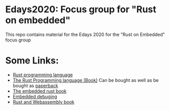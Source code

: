 # Edays2020: Focus group for "Rust on embedded"
This repo contains material for the Edays 2020 for the "Rust on Embedded" focus group

# Some Links:
* [Rust programming language](https://www.rust-lang.org/)
* [The Rust Programming language (Book)](https://doc.rust-lang.org/book/) Can be bought as well as be bought as [paperback](https://nostarch.com/Rust2018) 
* [The embedded rust book](https://rust-embedded.github.io/book/)
* [Embedded debuging](https://rust-embedded.github.io/debugonomicon/)
* [Rust and Webassembly book](https://rustwasm.github.io/docs/book/)
